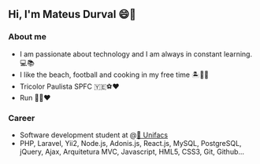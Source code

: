 <h2>Hi, I'm Mateus Durval 😄👋</h2>
  
<h3>About me</h3>
<ul>
  <li>I am passionate about technology and I am always in constant learning. 💻📚 </li>
  <li>I like the beach, football and cooking in my free time 🏝🍲🥅</li>
  <li>Tricolor Paulista SPFC 🇾🇪⚽♥ </li>
  <li>Run 🏃‍♂❤ </li>
</ul>

<h3>Career</h3>
<ul>
  <li>Software development student at @<a href="https://www.unifacs.br/">🔗 Unifacs</a></i>
  <li>PHP, Laravel, Yii2, Node.js, Adonis.js, React.js, MySQL, PostgreSQL, jQuery, Ajax, Arquitetura MVC, Javascript, HML5, CSS3, Git, Github...</li>
</ul>

